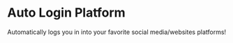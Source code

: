 # Auto Login Platform
 Automatically logs you in into your favorite social media/websites platforms! 
